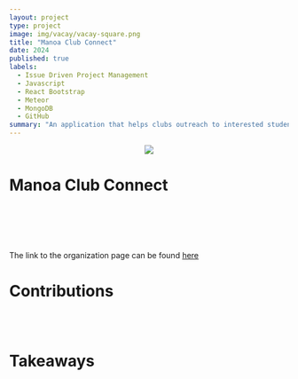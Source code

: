 ```yaml
---
layout: project
type: project
image: img/vacay/vacay-square.png
title: "Manoa Club Connect"
date: 2024
published: true
labels:
  - Issue Driven Project Management
  - Javascript
  - React Bootstrap
  - Meteor
  - MongoDB
  - GitHub
summary: "An application that helps clubs outreach to interested students"
---
```

<p align="center">
<img class="img-fluid" src="../img/vacay/vacay-home-page.png">
</p>

# Manoa Club Connect
 
<br> <br>
 
<br> <br>
The link to the organization page can be found [here](https://code-autonomy.github.io/)

# Contributions

<br> <br>

# Takeaways
